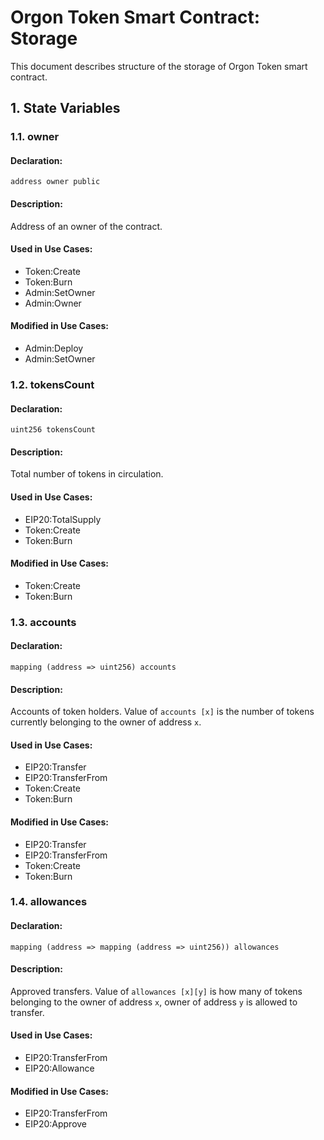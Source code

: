 # Orgon Token Smart Contract: Storage #

This document describes structure of the storage of Orgon Token smart contract.

## 1. State Variables ##

### 1.1. owner ###

#### Declaration: ####

    address owner public

#### Description: ####

Address of an owner of the contract.

#### Used in Use Cases: ####

* Token:Create
* Token:Burn
* Admin:SetOwner
* Admin:Owner

#### Modified in Use Cases: ####

* Admin:Deploy
* Admin:SetOwner

### 1.2. tokensCount ###

#### Declaration: ####

    uint256 tokensCount

#### Description: ####

Total number of tokens in circulation.

#### Used in Use Cases: ####

* EIP20:TotalSupply
* Token:Create
* Token:Burn

#### Modified in Use Cases: ####

* Token:Create
* Token:Burn

### 1.3. accounts ###

#### Declaration: ####

    mapping (address => uint256) accounts

#### Description: ####

Accounts of token holders.  Value of ``accounts [x]`` is the number of tokens currently belonging to the owner of address ``x``.

#### Used in Use Cases: ####

* EIP20:Transfer
* EIP20:TransferFrom
* Token:Create
* Token:Burn

#### Modified in Use Cases: ####

* EIP20:Transfer
* EIP20:TransferFrom
* Token:Create
* Token:Burn

### 1.4. allowances ###

#### Declaration: ####

    mapping (address => mapping (address => uint256)) allowances

#### Description: ####

Approved transfers.  Value of ``allowances [x][y]`` is how many of tokens belonging to the owner of address ``x``, owner of address ``y`` is allowed to transfer.

#### Used in Use Cases: ####

* EIP20:TransferFrom
* EIP20:Allowance

#### Modified in Use Cases: ####

* EIP20:TransferFrom
* EIP20:Approve
